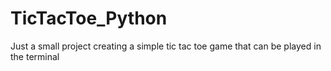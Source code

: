 # TicTacToe_Python
Just a small project creating a simple tic tac toe game that can be played in the terminal
